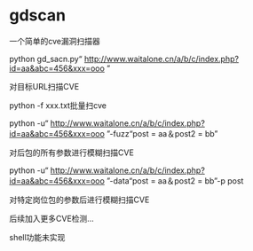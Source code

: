 # gdscan
一个简单的cve漏洞扫描器


python gd_sacn.py“ http://www.waitalone.cn/a/b/c/index.php?id=aa&abc=456&xxx=ooo ”

对目标URL扫描CVE

python -f xxx.txt批量扫cve

python -u“ http://www.waitalone.cn/a/b/c/index.php?id=aa&abc=456&xxx=ooo ”-fuzz“post = aa＆post2 = bb”

对后包的所有参数进行模糊扫描CVE

python -u“ http://www.waitalone.cn/a/b/c/index.php?id=aa&abc=456&xxx=ooo ”-data“post = aa＆post2 = bb”-p post

对特定岗位包的参数后进行模糊扫描CVE

后续加入更多CVE检测...

shell功能未实现
